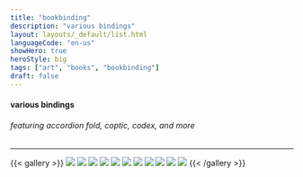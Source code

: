 ```yaml
---
title: "bookbinding"
description: "various bindings"
layout: layouts/_default/list.html
languageCode: "en-us"
showHero: true
heroStyle: big
tags: ["art", "books", "bookbinding"]
draft: false
---
```

#### various bindings
###### featuring accordion fold, coptic, codex, and more
---

{{< gallery >}}
  <img src="gallery/2023recordbook.JPG" class="grid-w50 md:grid-w33 xl:grid-w25" />
  <img src="gallery/2018origamibook.jpg" class="grid-w50 md:grid-w33 xl:grid-w25" />
  <img src="gallery/2016pianohingeflowerbook.JPG" class="grid-w50 md:grid-w33 xl:grid-w25" />
  <img src="gallery/2014AdamBook.jpg" class="grid-w50 md:grid-w33 xl:grid-w25" />
  <img src="gallery/2013tacketedbook.png" class="grid-w50 md:grid-w33 xl:grid-w25" />
  <img src="gallery/2013SecretBelgianBinding.jpg" class="grid-w50 md:grid-w33 xl:grid-w25" />
  <img src="gallery/2014coptic.JPG" class="grid-w50 md:grid-w33 xl:grid-w25" />
  <img src="gallery/2013AustinsTravelJournal.jpg" class="grid-w50 md:grid-w33 xl:grid-w25" />
  <img src="gallery/2012JapaneseStabBinding.JPG" class="grid-w50 md:grid-w33 xl:grid-w25" />
  <img src="gallery/2012coptic.JPG" class="grid-w50 md:grid-w33 xl:grid-w25" />
  <img src="gallery/2012Accordian_Fold_Book.jpg" class="grid-w50 md:grid-w33 xl:grid-w25" />
{{< /gallery >}}
